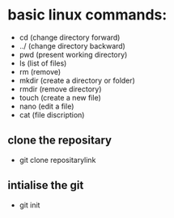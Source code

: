# basic linux commands:
- cd (change directory forward)
- ../ (change directory backward)
- pwd (present working directory)
- ls (list of files)
- rm (remove)
- mkdir (create a directory or folder)
- rmdir (remove directory)
- touch (create a new file)
- nano (edit a file)
- cat (file discription)
## clone the repositary 
- git clone repositarylink
## intialise the git
- git init
